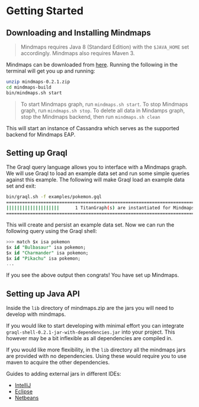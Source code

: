 # Getting Started

## Downloading and Installing Mindmaps

> Mindmaps requires Java 8 (Standard Edition) with the `$JAVA_HOME` set
> accordingly. Mindmaps also requires Maven 3.

Mindmaps can be downloaded from
[here](http://mindmaps.io/download/mindmaps-0.2.1.zip). Running the following
in the terminal will get you up and running:

```bash
unzip mindmaps-0.2.1.zip
cd mindmaps-build
bin/mindmaps.sh start
```

> To start Mindmaps graph, run `mindmaps.sh start`. To stop Mindmaps graph, run
> `mindmaps.sh stop`. To delete all data in Mindamps graph, stop the Mindmaps
> backend, then run `mindmaps.sh clean`

This will start an instance of Cassandra which serves as the supported backend
for Mindmaps EAP.

## Setting up Graql

The Graql query language allows you to interface with a Mindmaps graph. We will
use Graql to load an example data set and run some simple queries against this
example. The following will make Graql load an example data set and exit:

```bash
bin/graql.sh -f examples/pokemon.gql
=================================================================================================
||||||||||||||||||||      1 TitanGraph(s) are instantiated for Mindmaps      ||||||||||||||||||||
=================================================================================================
```

This will create and persist an example data set. Now we can run the following
query using the Graql shell:

```sql
>>> match $x isa pokemon
$x id "Bulbasaur" isa pokemon;
$x id "Charmander" isa pokemon;
$x id "Pikachu" isa pokemon;
...
```

If you see the above output then congrats! You have set up Mindmaps.

## Setting up Java API

Inside the `lib` directory of mindmaps.zip are the jars you will need to
develop with mindmaps. 

If you would like to start developing with minimal effort you can integrate
`graql-shell-0.2.1-jar-with-dependencies.jar` into your project. This however
may be a bit inflexible as all dependencies are compiled in. 

If you would like more flexibility, in the `lib` directory all the mindmaps
jars are provided with no dependencies. Using these would require you to use
maven to acquire the other dependencies.

Guides to adding external jars in different IDEs:

- [IntelliJ](https://www.jetbrains.com/help/idea/2016.1/configuring-module-dependencies-and-libraries.html)
- [Eclipse](http://www.tutorialspoint.com/eclipse/eclipse_java_build_path.htm)
- [Netbeans](http://oopbook.com/java-classpath-2/classpath-in-netbeans/)
